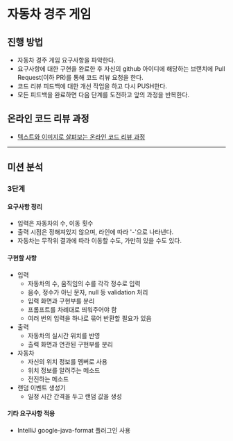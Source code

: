 # 자동차 경주 게임

## 진행 방법

* 자동차 경주 게임 요구사항을 파악한다.
* 요구사항에 대한 구현을 완료한 후 자신의 github 아이디에 해당하는 브랜치에 Pull Request(이하 PR)를 통해 코드 리뷰 요청을 한다.
* 코드 리뷰 피드백에 대한 개선 작업을 하고 다시 PUSH한다.
* 모든 피드백을 완료하면 다음 단계를 도전하고 앞의 과정을 반복한다.

## 온라인 코드 리뷰 과정

* [텍스트와 이미지로 살펴보는 온라인 코드 리뷰 과정](https://github.com/next-step/nextstep-docs/tree/master/codereview)

---

## 미션 분석

### 3단계

#### 요구사항 정리

- 입력은 자동차의 수, 이동 횟수
- 출력 시점은 정해져있지 않으며, 라인에 따라 '-'으로 나타낸다.
- 자동차는 무작위 결과에 따라 이동할 수도, 가만히 있을 수도 있다.

#### 구현할 사항

- 입력
  - 자동차의 수, 움직임의 수를 각각 정수로 입력
  - 음수, 정수가 아닌 문자, null 등 validation 처리
  - 입력 화면과 구현부를 분리
  - 프롬프트를 차례대로 띄워주어야 함
  - 여러 번의 입력을 하나로 묶어 반환할 필요가 있음
- 출력
  - 자동차의 실시간 위치를 반영
  - 출력 화면과 연관된 구현부를 분리
- 자동차
  - 자신의 위치 정보를 멤버로 사용
  - 위치 정보를 알려주는 메소드
  - 전진하는 메소드
- 랜덤 이벤트 생성기
  - 일정 시간 간격을 두고 랜덤 값을 생성

#### 기타 요구사항 적용

- IntelliJ google-java-format 플러그인 사용 
